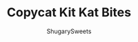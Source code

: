 ---
layout: ../../layouts/MarkdownPostLayout.astro
title: Copycat Kit Kat Bites
author: ShugarySweets
pubDate: 2020-02-25
description: "These copycat Kit Kat bites are a homemade version of my favorite candy bar. Milk chocolate and crispy rice cereal come together in a bite-sized treat you can enjoy anytime!"
image_url: https://www.shugarysweets.com/wp-content/uploads/2013/02/kit-kat-bites-facebook.jpg
tags: ["Candy","American"]
calories: 91
protein: 1
carbohydrates: 12
fats: 5
fiber: 0
ingredients: ["3/4 cup unsalted butter","3/4 cup heavy cream","1 1/2 cup granulated sugar","25 regular sized marshmallows","12 ounce milk chocolate morsels","1 ounce unsweetened baking chocolate","4 1/2 cups rice krispies cereal","11 ounce butterscotch morsels","1 cup peanut butter morsels"]
serves: 96
time: "1 hour 25 minutes"
prepTime: "15 minutes"
instructions: ["In a large mixing bowl, add marshmallows, milk chocolate morsels and baking chocolate. Set aside.","In a large pot, bring to a boil the sugar, cream and butter (over medium high heat). Once boiling, continue to boil for 4 minutes, stirring constantly. Remove from heat. Pour hot mixture over marshmallows and chocolate. Using an electric mixer, beat until chocolate has melted and mixture is smooth (about 2 minutes).","Melt butterscotch and peanut butter morsels together in microwave bowl for one minute. Stir and heat at 30 second intervals until fully melted.","In a large bowl, combine rice cereal, melted butterscotch and about 1/3 of the chocolate mixture. Mix completely.","In a parchment paper lined 13x9 baking dish, pour 1/3 of chocolate mixture onto bottom, spreading with a knife until bottom of dish is covered. Top with cereal mixture. Press firmly. Pour remaining 1/3 of chocolate mixture over cereal, spreading with a knife.","Allow to set up in refrigerator, about 1-2 hours. Remove and cut into bite sized pieces. ENJOY!"]
nutrition: ["91 calories","12 grams carbohydrates","7 milligrams cholesterol","5 grams fat","0 grams fiber","1 grams protein","2 grams saturated fat","37 milligrams sodium","9 grams sugar","0 grams trans fat","2 grams unsaturated fat"]
---